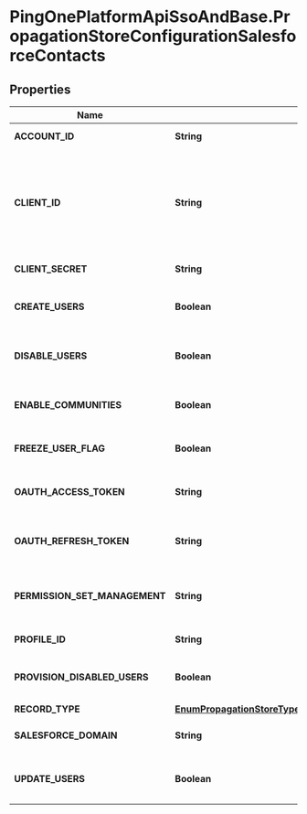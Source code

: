 # PingOnePlatformApiSsoAndBase.PropagationStoreConfigurationSalesforceContacts

## Properties

Name | Type | Description | Notes
------------ | ------------- | ------------- | -------------
**ACCOUNT_ID** | **String** | The Salesforce account ID. | [optional] 
**CLIENT_ID** | **String** | Unique identifier (UUID) of the Salesforce client associated with the propagation store. | 
**CLIENT_SECRET** | **String** | The Salesforce client secret. | 
**CREATE_USERS** | **Boolean** | Whether or not users are allowed to be created. | [optional] 
**DISABLE_USERS** | **Boolean** | Whether or not users are allowed to be disabled. | [optional] 
**ENABLE_COMMUNITIES** | **Boolean** | Whether or not to enable Salesforce communities. | [optional] 
**FREEZE_USER_FLAG** | **Boolean** | Whether the user account is frozen. | [optional] 
**OAUTH_ACCESS_TOKEN** | **String** | OAuth access token for account authentication. | 
**OAUTH_REFRESH_TOKEN** | **String** | OAuth refresh token for account authentication. | 
**PERMISSION_SET_MANAGEMENT** | **String** | The permission sets to be merged with Salesforce. | [optional] 
**PROFILE_ID** | **String** | The Salesforce profile ID. | [optional] 
**PROVISION_DISABLED_USERS** | **Boolean** | Whether or not disabled users can be provisioned. | [optional] 
**RECORD_TYPE** | [**EnumPropagationStoreTypeSalesforceContactsRecordType**](EnumPropagationStoreTypeSalesforceContactsRecordType.md) |  | 
**SALESFORCE_DOMAIN** | **String** | The account&#39;s salesforce.com domain. | 
**UPDATE_USERS** | **Boolean** | Whether or not users are allowed to be updated. | [optional] 


